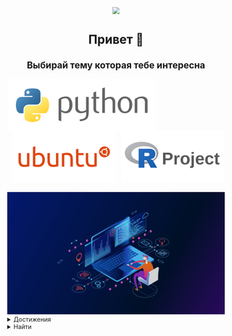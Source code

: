 <div id="header" align="center">
  <a href="https://github.com/ZadireyEvgeny/ZadireyEvgeny" ><img src="https://media.giphy.com/media/M9gbBd9nbDrOTu1Mqx/giphy.gif" width="100"/></a>
</div>
<h1 align="center">
  Привет 👋
</h1>
<h2 align="center">
  Выбирай тему которая тебе интересна
</h2>
<h4>
  <div align="center">
    <a href="https://github.com/ZadireyEvgeny/Python" ><img src="python_horizontal_logo_icon_169825.svg" alt="python" style="float:left"/></a>
    <a href="https://github.com/ZadireyEvgeny/os_labs" ><img src="ubuntu_logo_icon_168375.svg" alt="ubuntu"/></a>
    <a href="https://github.com/ZadireyEvgeny/project" ><img src="r_project_logo_icon_169810.svg" alt="project" style="float:right" /></a>
  </div>
</h4>
<a href="#"><img src="fon.jpg"/></a>
</b></details></div>
<details><summary>Достижения</summary><br><div align="center"><b>Простите но у этого человека их нет</b></details></div>
<details><summary>Найти</summary><br><div align="center"><b>
  <div id="badges">
  <a href="https://www.instagram.com/evgenyzadirey/?igshid=ZDdkNTZiNTM%3D" target="_blank">
    <img src="https://img.shields.io/badge/-Instagram-090909?style=for-the-badge&logo=instagram&logoColor=B4068E" alt="instagram"/>
  </a>
  <a href="https://t.me/ZadireyEvgeny" target="_blank">
    <img src="https://img.shields.io/badge/-Telegram-090909?style=for-the-badge&logo=telegram&logoColor=27A0D9" alt="telegram"/>
  </a>
  <a href="https://vk.com/id638229376" target="_blank">
    <img src="https://img.shields.io/badge/-Vkontakte-090909?style=for-the-badge&logo=Vk&logoColor=4F7DB3" alt="vk"/>
  </a>
  </div>

